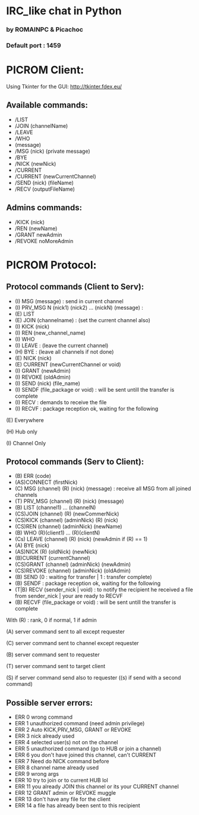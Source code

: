 # IRC_like chat in Python

### by ROMAINPC & Picachoc

### Default port : 1459

# PICROM Client:

Using Tkinter for the GUI: http://tkinter.fdex.eu/

## Available commands:
- /LIST
- /JOIN (channelName)
- /LEAVE
- /WHO
- (message)
- /MSG (nick) (private message)
- /BYE
- /NICK (newNick)
- /CURRENT
- /CURRENT (newCurrentChannel)
- /SEND (nick) (fileName)
- /RECV (outputFileName)

## Admins commands:
- /KICK (nick)
- /REN (newName)
- /GRANT newAdmin
- /REVOKE noMoreAdmin



# PICROM Protocol:
## Protocol commands (Client to Serv):
- (I) MSG (message) : send in current channel
- (I) PRV_MSG N (nick1) (nick2) ... (nickN) (message) :
- (E) LIST
- (E) JOIN (channelname) : (set the current channel also)
- (I) KICK (nick)
- (I) REN (new_channel_name)
- (I) WHO
- (I) LEAVE : (leave the current channel)
- (H) BYE : (leave all channels if not done)
- (E) NICK (nick)
- (E) CURRENT (newCurrentChannel or void)
- (I) GRANT (newAdmin)
- (I) REVOKE (oldAdmin)
- (I) SEND (nick) (file_name)
- (I) SENDF (file_package or void) : will be sent untill the transfer is complete
- (I) RECV : demands to receive the file
- (I) RECVF : package reception ok, waiting for the following



(E) Everywhere

(H) Hub only

(I) Channel Only

## Protocol commands (Serv to Client):
- (B) ERR (code)
- (AS)CONNECT (firstNick)
- (C) MSG (channel) (R) (nick) (message) : receive all MSG from all joined channels
- (T) PRV_MSG (channel) (R) (nick) (message)
- (B) LIST (channel1) ... (channelN)
- (CS)JOIN (channel) (R) (newCommerNick)
- (CS)KICK (channel) (adminNick) (R) (nick)
- (CS)REN (channel) (adminNick) (newName)
- (B) WHO (R)(client1) ... (R)(clientN)
- (Cs) LEAVE (channel) (R) (nick) (newAdmin if (R) == 1)
- (A) BYE (nick)
- (AS)NICK (R) (oldNick) (newNick)
- (B)CURRENT (currentChannel)
- (CS)GRANT (channel) (adminNick) (newAdmin)
- (CS)REVOKE (channel) (adminNick) (oldAdmin)
- (B) SEND (0 : waiting for transfer | 1 : transfer complete)
- (B) SENDF : package reception ok, waiting for the following
- (T|B) RECV (sender_nick | void) : to notify the recipient he received a file from sender_nick | your are ready to RECVF
- (B) RECVF (file_package or void) : will be sent untill the transfer is complete







With (R) : rank, 0 if normal, 1 if admin

(A) server command sent to all except requester

(C) server command sent to channel except requester

(B) server command sent to requester

(T) server command sent to target client

(S) if server command send also to requester ((s) if send with a second command)


## Possible server errors:
- ERR 0  wrong command
- ERR 1  unauthorized command (need admin privilege)
- ERR 2  Auto KICK,PRV_MSG, GRANT or REVOKE
- ERR 3  nick already used
- ERR 4  selected user(s) not on the channel
- ERR 5  unauthorized command (go to HUB or join a channel)
- ERR 6 you don't have joined this channel, can't CURRENT
- ERR 7  Need do NICK command before
- ERR 8  channel name already used
- ERR 9 wrong args
- ERR 10 try to join or to current HUB lol
- ERR 11 you already JOIN this channel or its your CURRENT channel
- ERR 12 GRANT admin or REVOKE muggle
- ERR 13 don't have any file for the client
- ERR 14 a file has already been sent to this recipient
